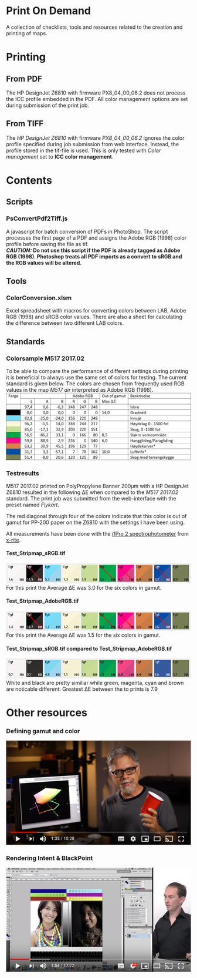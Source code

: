 # Print On Demand
A collection of checklists, tools and resources related to the creation and printing of maps.

# Printing
## From  PDF
The HP DesignJet Z6810 with firmware PX8_04_00_06.2 does not process the ICC profile embedded in the PDF. All color management options are set during submission of the print job.

## From TIFF
The *HP DesignJet Z6810* with firmware *PX8_04_00_06.2* ignores the color profile specified during job submission from web interface. Instead, the profile stored in the tif-file is used. This is only tested with *Color management* set to **ICC color management**.

# Contents
## Scripts
### PsConvertPdf2Tiff.js
A javascript for batch conversion of PDFs in PhotoShop. The script processes the first page of a PDF and assigns the Adobe RGB (1998) color profile before saving the file as tif.
<br/>**_CAUTION:_ Do not use this script if the PDF is already tagged as Adobe RGB (1998). Photoshop treats all PDF imports as a convert to sRGB and the RGB values will be altered.**

## Tools
### ColorConversion.xlsm
Excel spreadsheet with macros for converting colors between LAB, Adobe RGB (1998) and sRGB color values. There are also a sheet for calculating the difference between two different LAB colors.

## Standards
### Colorsample M517 2017.02
To be able to compare the performance of different settings during printing it is beneficial to always use the same set of colors for testing. The current standard is given below. The colors are chosen from frequently used RGB values in the map *M517 air* interpreted as Adobe RGB (1998).
![Colorsample M517 2017.02](https://github.com/arildj78/PrintOnDemand/raw/master/webresources/M517%202017.02.png)

### Testresults
M517 2017.02 printed on PolyPropylene Banner 200µm with a HP DesignJet Z6810 resulted in the following ∆E when compared to the *M517 2017.02* standard. The print job was submitted from the web-interface with the preset named *Flykart*.

The red diagonal through four of the colors indicate that this color is out of gamut for PP-200 paper on the Z6810 with the settings I have been using.

All measurements have been done with the [i1Pro 2 spectrophotometer][i1Pro2] from [x-rite][x-rite].

#### Test_Stripmap_sRGB.tif
![sRGB.tif measured result](https://github.com/arildj78/PrintOnDemand/raw/master/webresources/dE_M517_2017.02-sRGB_print.png)
For this print the Average ∆E was 3.0 for the six colors in gamut.

#### Test_Stripmap_AdobeRGB.tif
![AdobeRGB.tif measured result](https://github.com/arildj78/PrintOnDemand/raw/master/webresources/dE_M517_2017.02-AdobeRGB_print.png)
For this print the Average ∆E was 1.5 for the six colors in gamut.

#### Test_Stripmap_sRGB.tif compared to Test_Stripmap_AdobeRGB.tif
![AdobeRGB.tif compared to AdobeRGB measured result](https://github.com/arildj78/PrintOnDemand/raw/master/webresources/dE_AdobeRGB-sRGB_print.png)
White and black are pretty similiar while green, magenta, cyan and brown are noticable different. Greatest ∆E between the to prints is 7.9


# Other resources
### Defining gamut and color
[![Defining gamut and color space](https://github.com/arildj78/PrintOnDemand/raw/master/webresources/screenshotGamut.png)](https://youtu.be/jVkjaUCkMps "Defining gamut and color space")

### Rendering Intent & BlackPoint
[![Rendering Intent & BlackPoint](https://github.com/arildj78/PrintOnDemand/raw/master/webresources/screenshotBlackPoint.png)](https://youtu.be/ixLrXsTvHyI "Rendering Intent & BlackPoint")




[i1Pro2]: https://www.xrite.com/categories/calibration-profiling/i1publish-pro-2
[x-rite]: https://www.xrite.com
